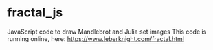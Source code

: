 # fractal_js
JavaScript code to draw Mandlebrot and Julia set images
This code is running online, here: https://www.leberknight.com/fractal.html
